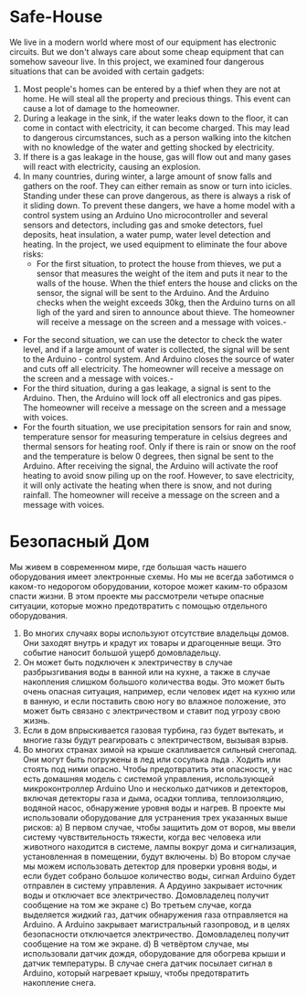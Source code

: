 # Safe-House
We live in a modern world where most of our equipment has electronic circuits. But we don't always care about some cheap equipment that can somehow saveour live. In this project, we examined four dangerous situations that can be avoided with certain gadgets:
1.	Most people's homes can be entered by a thief when they are not at home. He will steal all the property and precious things. This event can cause a lot of damage to the homeowner.
2.	During a leakage in the sink, if the water leaks down to the floor, it can come in contact with electricity, it can become charged. This may lead to dangerous circumstances, such as a person walking into the kitchen with no knowledge of the water and getting shocked by electricity.
3.	If there is a gas leakage in the house, gas will flow out and many gases will react with electricity, causing an explosion.
4.	In many countries, during winter, a large amount of snow falls and gathers on the roof. They can either remain as snow or turn into icicles. Standing under these can prove dangerous, as there is always a risk of it sliding down.
To prevent these dangers, we have a home model with a control system using an Arduino Uno microcontroller and several sensors and detectors, including gas and smoke detectors, fuel deposits, heat insulation, a water pump, water level detection and heating. In the project, we used equipment to eliminate the four above risks:
 	- For the first situation, to protect the house from thieves, we put a sensor that measures the weight of the item and puts it near to the walls of the house. When the thief enters the house and clicks on the sensor, the signal will be sent to the Arduino. And the Arduino checks when the weight exceeds 30kg, then the Arduino turns on all ligh of the yard and siren to announce about thieve. The homeowner will receive a message on the screen and a message with voices.-
  - For the second situation, we can use the detector to check the water level, and if a large amount of water is collected, the signal will be sent to the Arduino - control system. And Arduino closes the source of water and cuts off all electricity. The homeowner will receive a message on the screen and a message with voices.-
  -	For the third situation, during a gas leakage, a signal is sent to the Arduino. Then, the Arduino will lock off all electronics and gas pipes. The homeowner will receive a message on the screen and a message with voices.
  -	For the fourth situation, we use precipitation sensors for rain and snow, temperature sensor for measuring  temperature in celsius degrees and thermal sensors for heating roof. Only if there is rain or snow on the roof and the temperature is below 0 degrees, then signal be sent to the Arduino. After receiving the signal, the Arduino will activate the roof heating to avoid snow piling up on the roof. However, to save electricity, it will only activate the heating when there is snow, and not during rainfall. The homeowner will receive a message on the screen and a message with voices.


#  Безопасный  Дом 
Мы живем в современном мире, где большая часть нашего оборудования имеет электронные схемы. Но мы не всегда заботимся о каком-то недорогом оборудовании, которое может каким-то образом спасти жизни. В этом проекте мы рассмотрели четыре опасные ситуации, которые можно предотвратить с помощью отдельного оборудования.
1. Во многих случаях воры используют отсутствие владельцы домов. Они заходят внутрь и крадут их товары и драгоценные вещи. Это событие наносит большой ущерб домовладельцу.
2. Он может быть подключен к электричеству в случае разбрызгивания воды в ванной или на кухне, а также в случае накопления слишком большого количества воды. Это может быть очень опасная ситуация, например, если человек идет на кухню или в ванную, и если поставить свою ногу во влажное положение, это может быть связано с электричеством и ставит под угрозу свою жизнь.
3. Если в дом впрыскивается газовая турбина, газ будет вытекать, и многие газы будут реагировать с электричеством, вызывая взрыв.
4. Во многих странах зимой на крыше скапливается сильный снегопад. Они могут быть погружены в лед или сосулька льда . Ходить или стоять под ними опасно.
Чтобы предотвратить эти опасности, у нас есть домашняя модель с системой управления, использующей микроконтроллер Arduino Uno и несколько датчиков и детекторов, включая детекторы газа и дыма, осадки топлива, теплоизоляцию, водяной насос, обнаружение уровня воды и нагрев. В проекте мы использовали оборудование для устранения трех указанных выше рисков:
  a) В первом случае, чтобы защитить дом от воров, мы ввели систему чувствительность  тяжести, когда  вес человека или животного  находится в системе, лампы  вокруг дома и сигнализация, установленная в помещении, будут включены.
  b) Во втором случае мы можем использовать детектор для проверки уровня воды, и если будет собрано большое количество воды, сигнал Arduino будет отправлен в систему управления. А Ардуино закрывает источник воды и отключает все электричество. Домовладелец получит сообщение на том же экране
  c) Во третьем случае, когда выделяется жидкий газ, датчик обнаружения газа отправляется на Arduino. А Arduino закрывает магистральный газопровод, и в целях безопасности отключается электричество. Домовладелец получит сообщение на том же экране.
  d) В четвёртом случае, мы использовали датчик дождя, оборудование для обогрева крыши и датчик температуры. В случае снега датчик посылает сигнал в Arduino, который нагревает крышу, чтобы предотвратить накопление снега.
